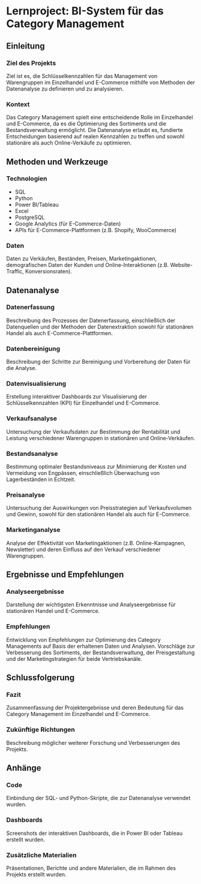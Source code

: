# Lernproject: BI-System für das Category Management

## Einleitung
### Ziel des Projekts
Ziel ist es, die Schlüsselkennzahlen für das Management von Warengruppen im Einzelhandel und E-Commerce mithilfe von Methoden der Datenanalyse zu definieren und zu analysieren.

### Kontext
Das Category Management spielt eine entscheidende Rolle im Einzelhandel und E-Commerce, da es die Optimierung des Sortiments und die Bestandsverwaltung ermöglicht. Die Datenanalyse erlaubt es, fundierte Entscheidungen basierend auf realen Kennzahlen zu treffen und sowohl stationäre als auch Online-Verkäufe zu optimieren.

## Methoden und Werkzeuge
### Technologien
- SQL
- Python
- Power BI/Tableau
- Excel
- PostgreSQL
- Google Analytics (für E-Commerce-Daten)
- APIs für E-Commerce-Plattformen (z.B. Shopify, WooCommerce)

### Daten
Daten zu Verkäufen, Beständen, Preisen, Marketingaktionen, demografischen Daten der Kunden und Online-Interaktionen (z.B. Website-Traffic, Konversionsraten).

## Datenanalyse
### Datenerfassung
Beschreibung des Prozesses der Datenerfassung, einschließlich der Datenquellen und der Methoden der Datenextraktion sowohl für stationären Handel als auch E-Commerce-Plattformen.

### Datenbereinigung
Beschreibung der Schritte zur Bereinigung und Vorbereitung der Daten für die Analyse.

### Datenvisualisierung
Erstellung interaktiver Dashboards zur Visualisierung der Schlüsselkennzahlen (KPI) für Einzelhandel und E-Commerce.

### Verkaufsanalyse
Untersuchung der Verkaufsdaten zur Bestimmung der Rentabilität und Leistung verschiedener Warengruppen in stationären und Online-Verkäufen.

### Bestandsanalyse
Bestimmung optimaler Bestandsniveaus zur Minimierung der Kosten und Vermeidung von Engpässen, einschließlich Überwachung von Lagerbeständen in Echtzeit.

### Preisanalyse
Untersuchung der Auswirkungen von Preisstrategien auf Verkaufsvolumen und Gewinn, sowohl für den stationären Handel als auch für E-Commerce.

### Marketinganalyse
Analyse der Effektivität von Marketingaktionen (z.B. Online-Kampagnen, Newsletter) und deren Einfluss auf den Verkauf verschiedener Warengruppen.

## Ergebnisse und Empfehlungen
### Analyseergebnisse
Darstellung der wichtigsten Erkenntnisse und Analyseergebnisse für stationären Handel und E-Commerce.

### Empfehlungen
Entwicklung von Empfehlungen zur Optimierung des Category Managements auf Basis der erhaltenen Daten und Analysen. Vorschläge zur Verbesserung des Sortiments, der Bestandsverwaltung, der Preisgestaltung und der Marketingstrategien für beide Vertriebskanäle.

## Schlussfolgerung
### Fazit
Zusammenfassung der Projektergebnisse und deren Bedeutung für das Category Management im Einzelhandel und E-Commerce.

### Zukünftige Richtungen
Beschreibung möglicher weiterer Forschung und Verbesserungen des Projekts.

## Anhänge
### Code
Einbindung der SQL- und Python-Skripte, die zur Datenanalyse verwendet wurden.

### Dashboards
Screenshots der interaktiven Dashboards, die in Power BI oder Tableau erstellt wurden.

### Zusätzliche Materialien
Präsentationen, Berichte und andere Materialien, die im Rahmen des Projekts erstellt wurden.